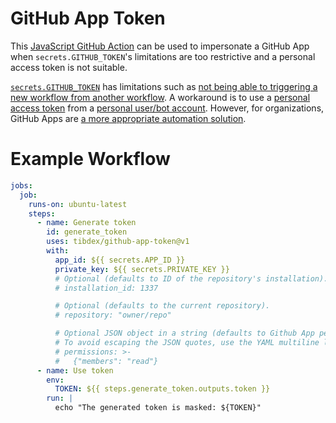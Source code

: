 # GitHub App Token

This [JavaScript GitHub Action](https://help.github.com/en/actions/building-actions/about-actions#javascript-actions) can be used to impersonate a GitHub App when `secrets.GITHUB_TOKEN`'s limitations are too restrictive and a personal access token is not suitable.

[`secrets.GITHUB_TOKEN`](https://help.github.com/en/actions/configuring-and-managing-workflows/authenticating-with-the-github_token) has limitations such as [not being able to triggering a new workflow from another workflow](https://github.community/t5/GitHub-Actions/Triggering-a-new-workflow-from-another-workflow/td-p/31676).
A workaround is to use a [personal access token](https://help.github.com/en/github/authenticating-to-github/creating-a-personal-access-token-for-the-command-line) from a [personal user/bot account](https://help.github.com/en/github/getting-started-with-github/types-of-github-accounts#personal-user-accounts).
However, for organizations, GitHub Apps are [a more appropriate automation solution](https://developer.github.com/apps/differences-between-apps/#machine-vs-bot-accounts).

# Example Workflow

```yml
jobs:
  job:
    runs-on: ubuntu-latest
    steps:
      - name: Generate token
        id: generate_token
        uses: tibdex/github-app-token@v1
        with:
          app_id: ${{ secrets.APP_ID }}
          private_key: ${{ secrets.PRIVATE_KEY }}
          # Optional (defaults to ID of the repository's installation).
          # installation_id: 1337

          # Optional (defaults to the current repository).
          # repository: "owner/repo"

          # Optional JSON object in a string (defaults to Github App permissions). See https://docs.github.com/en/rest/apps/apps#create-an-installation-access-token-for-an-app
          # To avoid escaping the JSON quotes, use the YAML multiline line string `>-`
          # permissions: >-
          #   {"members": "read"}
      - name: Use token
        env:
          TOKEN: ${{ steps.generate_token.outputs.token }}
        run: |
          echo "The generated token is masked: ${TOKEN}"
```
